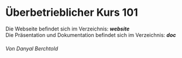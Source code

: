 # Überbetrieblicher Kurs 101
Die Webseite befindet sich im Verzeichnis: **_website_**  
Die Präsentation und Dokumentation befindet sich im Verzeichnis: **_doc_**
###### Von Danyal Berchtold